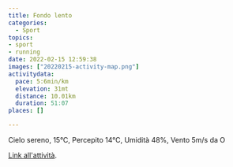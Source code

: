 ```yaml
---
title: Fondo lento
categories: 
  - Sport
topics: 
- sport
- running
date: 2022-02-15 12:59:38
images: ["20220215-activity-map.png"]
activitydata:
  pace: 5:6min/km
  elevation: 31mt
  distance: 10.01km
  duration: 51:07
places: []

---
```


Cielo sereno, 15°C, Percepito 14°C, Umidità 48%, Vento 5m/s da O

<!--more-->

<!-- {{< figure src="20220215-activity-map.png" title="map" >}} -->

[Link all'attività](https://strava.com/activities/6686383453).
